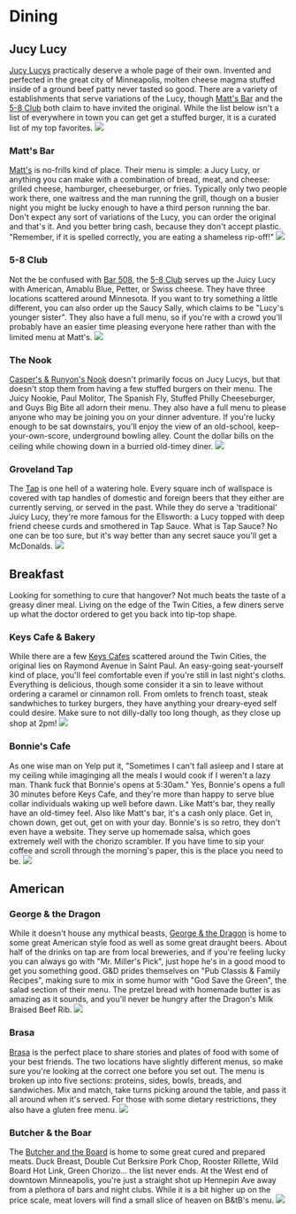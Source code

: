 # Dining

## Jucy Lucy

[Jucy Lucys](http://en.wikipedia.org/wiki/Jucy_Lucy) practically deserve a whole page of their own.  Invented and perfected in the great city of Minneapolis, molten cheese magma stuffed inside of a ground beef patty never tasted so good.  There are a variety of establishments that serve variations of the Lucy, though [Matt's Bar](http://mattsbar.com/) and the [5-8 Club](http://www.5-8club.com/) both claim to have invited the original.  While the list below isn't a list of everywhere in town you can get get a stuffed burger, it is a curated list of my top favorites.
![](../img/jucylucy.jpg)

### Matt's Bar

[Matt's](http://mattsbar.com/) is no-frills kind of place.  Their menu is simple: a Jucy Lucy, or anything you can make with a combination of bread, meat, and cheese: grilled cheese, hamburger, cheeseburger, or fries.  Typically only two people work there, one waitress and the man running the grill, though on a busier night you might be lucky enough to have a third person running the bar.  Don't expect any sort of variations of the Lucy, you can order the original and that's it.  And you better bring cash, because they don't accept plastic.  "Remember, if it is spelled correctly, you are eating a shameless rip-off!"
![](../img/matts_bar.jpg)

### 5-8 Club

Not the be confused with [Bar 508](http://www.bar508.com/), the [5-8 Club](http://www.5-8club.com/) serves up the Juicy Lucy with American, Amablu Blue, Petter, or Swiss cheese.  They have three locations scattered around Minnesota.  If you want to try something a little different, you can also order up the Saucy Sally, which claims to be "Lucy's younger sister".  They also have a full menu, so if you're with a crowd you'll probably have an easier time pleasing everyone here rather than with the limited menu at Matt's.
![](../img/5-8.png)

### The Nook

[Casper's & Runyon's Nook](http://www.crnook.com/) doesn't primarily focus on Jucy Lucys, but that doesn't stop them from having a few stuffed burgers on their menu.  The Juicy Nookie, Paul Molitor, The Spanish Fly, Stuffed Philly Cheeseburger, and Guys Big Bite all adorn their menu.  They also have a full menu to please anyone who may be joining you on your dinner adventure.  If you're lucky enough to be sat downstairs, you'll enjoy the view of an old-school, keep-your-own-score, underground bowling alley.  Count the dollar bills on the ceiling while chowing down in a burried old-timey diner.
![](../img/nook.png)

### Groveland Tap

The [Tap](http://www.grovelandtap.com/) is one hell of a watering hole.  Every square inch of wallspace is covered with tap handles of domestic and foreign beers that they either are currently serving, or served in the past.  While they do serve a 'traditional' Juicy Lucy, they're more famous for the Ellsworth: a Lucy topped with deep friend cheese curds and smothered in Tap Sauce.  What is Tap Sauce?  No one can be too sure, but it's way better than any secret sauce you'll get a McDonalds.
![](../img/tap.png)

## Breakfast

Looking for something to cure that hangover?  Not much beats the taste of a greasy diner meal.  Living on the edge of the Twin Cities, a few diners serve up what the doctor ordered to get you back into tip-top shape.

### Keys Cafe & Bakery

While there are a few [Keys Cafes](http://www.keyscafe.com/) scattered around the Twin Cities, the original lies on Raymond Avenue in Saint Paul.  An easy-going seat-yourself kind of place, you'll feel comfortable even if you're still in last night's cloths.  Everything is delicious, though some consider it a sin to leave without ordering a caramel or cinnamon roll.  From omlets to french toast, steak sandwhiches to turkey burgers, they have anything your dreary-eyed self could desire.  Make sure to not dilly-dally too long though, as they close up shop at 2pm!
![](../img/keys.png)

### Bonnie's Cafe

As one wise man on Yelp put it, "Sometimes I can't fall asleep and I stare at my ceiling while imaginging all the meals I would cook if I weren't a lazy man. Thank fuck that Bonnie's opens at 5:30am."  Yes, Bonnie's opens a full 30 minutes before Keys Cafe, and they're more than happy to serve blue collar individuals waking up well before dawn.  Like Matt's bar, they really have an old-timey feel.  Also like Matt's bar, it's a cash only place.  Get in, chown down, get out, get on with your day.  Bonnie's is so retro, they don't even have a website.  They serve up homemade salsa, which goes extremely well with the chorizo scrambler.  If you have time to sip your coffee and scroll through the morning's paper, this is the place you need to be.
![](../img/bonnies.jpg)

## American

### George & the Dragon

While it doesn't house any mythical beasts, [George & the Dragon](http://www.ganddpub.com/) is home to some great American style food as well as some great draught beers.  About half of the drinks on tap are from local breweries, and if you're feeling lucky you can always go with "Mr. Miller's Pick", just hope he's in a good mood to get you something good.  G&D prides themselves on "Pub Classis & Family Recipes", making sure to mix in some humor with "God Save the Green", the salad section of their menu.  The pretzel bread with homemade butter is as amazing as it sounds, and you'll never be hungry after the Dragon's Milk Braised Beef Rib.
![](../img/gandd2.png)

### Brasa

[Brasa](http://www.brasa.us/) is the perfect place to share stories and plates of food with some of your best friends.  The two locations have slightly different menus, so make sure you're looking at the correct one before you set out.  The menu is broken up into five sections: proteins, sides, bowls, breads, and sandwiches.  Mix and match, take turns picking around the table, and pass it all around when it's served.  For those with some dietary restrictions, they also have a gluten free menu.
![](../img/brasa.png)

### Butcher & the Boar

The [Butcher and the Board](http://butcherandtheboar.com/) is home to some great cured and prepared meats.  Duck Breast, Double Cut Berksire Pork Chop, Rooster Rillette, Wild Board Hot Link, Green Chorizo... the list never ends.  At the West end of downtown Minneapolis, you're just a straight shot up Hennepin Ave away from a plethora of bars and night clubs.  While it is a bit higher up on the price scale, meat lovers will find a small slice of heaven on B&tB's menu.
![](../img/bandtb.png)
